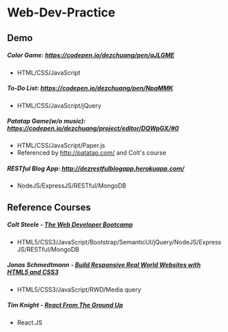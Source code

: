 # Web-Dev-Practice


## Demo

##### Color Game: https://codepen.io/dezchuang/pen/aJLGME
* HTML/CSS/JavaScript

##### To-Do List: https://codepen.io/dezchuang/pen/NpaMMK
* HTML/CSS/JavaScript/jQuery

##### Patatap Game(w/o music): https://codepen.io/dezchuang/project/editor/DQWpGX/#0
* HTML/CSS/JavaScript/Paper.js
* Referenced by http://patatap.com/ and Colt's course

##### RESTful Blog App: http://dezrestfulblogapp.herokuapp.com/
* NodeJS/ExpressJS/RESTful/MongoDB

## Reference Courses
##### Colt Steele - [The Web Developer Bootcamp](http://www.udemy.com/the-web-developer-bootcamp)
* HTML5/CSS3/JavaScript/Bootstrap/SemanticUI/jQuery/NodeJS/ExpressJS/RESTful/MongoDB

##### Jonas Schmedtmann - [Build Responsive Real World Websites with HTML5 and CSS3](http://www.udemy.com/design-and-develop-a-killer-website-with-html5-and-css3)
* HTML5/CSS3/JavaScript/RWD/Media query

##### Tim Knight - [React From The Ground Up](http://www.udemy.com/reactjs-from-the-ground-up)
* React.JS
